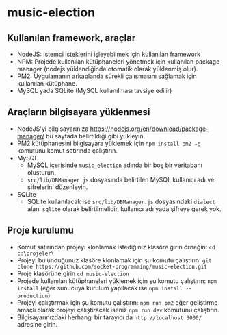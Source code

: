 # music-election

## Kullanılan framework, araçlar
- NodeJS: İstemci isteklerini işleyebilmek için kullanılan framework
- NPM: Projede kullanılan kütüphaneleri yönetmek için kullanılan package manager (nodejs yüklendiğinde otomatik olarak yüklenmiş olur).
- PM2: Uygulamanın arkaplanda sürekli çalışmasını sağlamak için kullanılan kütüphane.
- MySQL yada SQLite (MySQL kullanılması tavsiye edilir)

## Araçların bilgisayara yüklenmesi
- NodeJS'yi bilgisayarınıza https://nodejs.org/en/download/package-manager/ bu sayfada belirtildiği gibi yükleyin.
- PM2 kütüphanesini bilgisayara yüklemek için `npm install pm2 -g` komutunu komut satırında çalıştırın.
- MySQL
  - MySQL içerisinde `music_election` adında bir boş bir veritabanı oluşturun.
  - `src/lib/DBManager.js` dosyasında belirtilen MySQL kullanıcı adı ve şifrelerini düzenleyin.
- SQLite
  - SQLite kullanılacak ise  `src/lib/DBManager.js` dosyasındaki `dialect` alanı `sqlite` olarak belirtilmelidir, kullanıcı adı yada şifreye gerek yok.


## Proje kurulumu
- Komut satırından projeyi klonlamak istediğiniz klasöre girin örneğin: `cd c:\projeler\`
- Projeyi bulunduğunuz klasöre klonlamak için şu komutu çalıştırın: `git clone https://github.com/socket-programming/music-election.git`
- Proje klasörüne girin `cd music-election` 
- Projede kullanılan kütüphaneleri yüklemek için şu komutu çalıştırın: `npm install` (eğer sunucuya kurulum yapılacak ise `npm install --production`)
- Projeyi çalıştırmak için şu komutu çalıştırın: `npm run pm2` eğer geliştirme amaçlı olarak projeyi çalıştıracak iseniz `npm run dev` komutunu çalıştırın.
- Bilgisayarınızdaki herhangi bir tarayıcı da `http://localhost:3000/` adresine girin.
